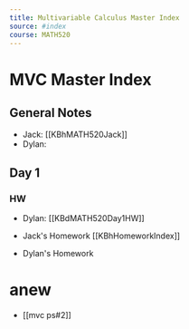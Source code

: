 ```yaml
---
title: Multivariable Calculus Master Index
source: #index 
course: MATH520
---
```


# MVC Master Index

## General Notes
- Jack: [[KBhMATH520Jack]]
- Dylan: 

## Day 1
### HW
- Dylan: [[KBdMATH520Day1HW]]

- Jack's Homework [[KBhHomeworkIndex]] 
- Dylan's Homework


#  anew
- [[mvc ps#2]]


